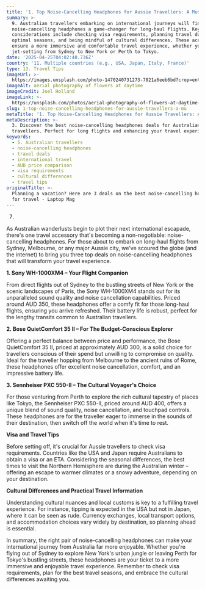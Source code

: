 ```yaml
---
title: '1. Top Noise-Cancelling Headphones for Aussie Travellers: A Must-Have'
summary: >-
  9. Australian travellers embarking on international journeys will find
  noise-cancelling headphones a game-changer for long-haul flights. Key
  considerations include checking visa requirements, planning travel during
  optimal seasons, and being mindful of cultural differences. These accessories
  ensure a more immersive and comfortable travel experience, whether you're
  jet-setting from Sydney to New York or Perth to Tokyo.
date: '2025-04-25T04:02:48.736Z'
country: '11. Multiple countries (e.g., USA, Japan, Italy, France)'
type: 13. Travel Tips
imageUrl: >-
  https://images.unsplash.com/photo-1470240731273-7821a6eeb6bd?crop=entropy&cs=tinysrgb&fit=max&fm=jpg&ixid=M3w3Mzk5OTB8MHwxfHNlYXJjaHwxfHwxMS4lMjBNdWx0aXBsZSUyMGNvdW50cmllcyUyMCUyOGUuZy4lMkMlMjBVU0ElMkMlMjBKYXBhbiUyQyUyMEl0YWx5JTJDJTIwRnJhbmNlJTI5JTIwMTMuJTIwVHJhdmVsJTIwVGlwcyUyMHRyYXZlbCUyMGxhbmRzY2FwZXxlbnwwfDB8fHwxNzQ1NTUzNzY4fDA&ixlib=rb-4.0.3&q=80&w=1080
imageAlt: aerial photography of flowers at daytime
imageCredit: Joel Holland
imageLink: >-
  https://unsplash.com/photos/aerial-photography-of-flowers-at-daytime-TRhGEGdw-YY
slug: 1-top-noise-cancelling-headphones-for-aussie-travellers-a-mu
metaTitle: '1. Top Noise-Cancelling Headphones for Aussie Travellers: A Must-Have'
metaDescription: >-
  3. Discover the best noise-cancelling headphones deals for Australian
  travellers. Perfect for long flights and enhancing your travel experience.
keywords:
  - 5. Australian travellers
  - noise-cancelling headphones
  - travel deals
  - international travel
  - AUD price comparison
  - visa requirements
  - cultural differences
  - travel tips
originalTitle: >-
  Planning a vacation? Here are 3 deals on the best noise-cancelling headphones
  for travel - Laptop Mag
---
```

7. 
As Australian wanderlusts begin to plot their next international escapade, there's one travel accessory that's becoming a non-negotiable: noise-cancelling headphones. For those about to embark on long-haul flights from Sydney, Melbourne, or any major Aussie city, we've scoured the globe (and the internet) to bring you three top deals on noise-cancelling headphones that will transform your travel experience.

**1. Sony WH-1000XM4 – Your Flight Companion**

From direct flights out of Sydney to the bustling streets of New York or the scenic landscapes of Paris, the Sony WH-1000XM4 stands out for its unparalleled sound quality and noise cancellation capabilities. Priced around AUD 350, these headphones offer a comfy fit for those long-haul flights, ensuring you arrive refreshed. Their battery life is robust, perfect for the lengthy transits common to Australian travellers.

**2. Bose QuietComfort 35 II – For The Budget-Conscious Explorer**

Offering a perfect balance between price and performance, the Bose QuietComfort 35 II, priced at approximately AUD 300, is a solid choice for travellers conscious of their spend but unwilling to compromise on quality. Ideal for the traveller hopping from Melbourne to the ancient ruins of Rome, these headphones offer excellent noise cancellation, comfort, and an impressive battery life.

**3. Sennheiser PXC 550-II – The Cultural Voyager's Choice**

For those venturing from Perth to explore the rich cultural tapestry of places like Tokyo, the Sennheiser PXC 550-II, priced around AUD 400, offers a unique blend of sound quality, noise cancellation, and touchpad controls. These headphones are for the traveller eager to immerse in the sounds of their destination, then switch off the world when it's time to rest.

**Visa and Travel Tips**

Before setting off, it's crucial for Aussie travellers to check visa requirements. Countries like the USA and Japan require Australians to obtain a visa or an ETA. Considering the seasonal differences, the best times to visit the Northern Hemisphere are during the Australian winter – offering an escape to warmer climates or a snowy adventure, depending on your destination.

**Cultural Differences and Practical Travel Information**

Understanding cultural nuances and local customs is key to a fulfilling travel experience. For instance, tipping is expected in the USA but not in Japan, where it can be seen as rude. Currency exchanges, local transport options, and accommodation choices vary widely by destination, so planning ahead is essential.

In summary, the right pair of noise-cancelling headphones can make your international journey from Australia far more enjoyable. Whether you're flying out of Sydney to explore New York's urban jungle or leaving Perth for Tokyo's bustling streets, these headphones are your ticket to a more immersive and enjoyable travel experience. Remember to check visa requirements, plan for the best travel seasons, and embrace the cultural differences awaiting you.
